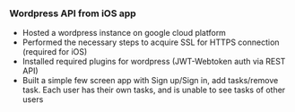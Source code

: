 ### Wordpress API from iOS app

- Hosted a wordpress instance on google cloud platform
- Performed the necessary steps to acquire SSL for HTTPS connection (required for iOS)
- Installed required plugins for wordpress (JWT-Webtoken auth via REST API)
- Built a simple few screen app with Sign up/Sign in, add tasks/remove task. Each user has their own tasks, and is unable to see tasks of other users

